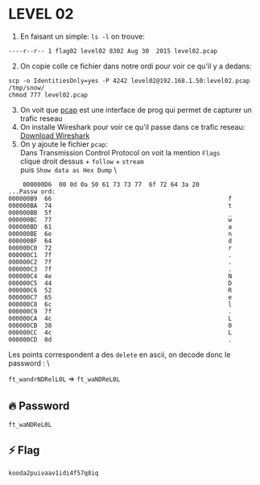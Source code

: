 # LEVEL 02

1. En faisant un simple: `ls -l` on trouve:
```
----r--r-- 1 flag02 level02 8302 Aug 30  2015 level02.pcap
```
2. On copie colle ce fichier dans notre ordi pour voir ce qu'il y a dedans:
```
scp -o IdentitiesOnly=yes -P 4242 level02@192.168.1.50:level02.pcap /tmp/snow/
chmod 777 level02.pcap
```
3. On voit que [pcap](https://fr.wikipedia.org/wiki/Pcap) est une interface de prog qui permet de capturer un trafic reseau
4. On installe Wireshark pour voir ce qu'il passe dans ce trafic reseau: [Download Wireshark](https://www.wireshark.org/download.html)
5. On y ajoute le fichier `pcap`: \
Dans Transmission Control Protocol on voit la mention `Flags` \
clique droit dessus + `follow` + `stream` \
puis `Show data as Hex Dump` \
```
    000000D6  00 0d 0a 50 61 73 73 77  6f 72 64 3a 20            ...Passw ord:
000000B9  66                                                 f
000000BA  74                                                 t
000000BB  5f                                                 _
000000BC  77                                                 w
000000BD  61                                                 a
000000BE  6e                                                 n
000000BF  64                                                 d
000000C0  72                                                 r
000000C1  7f                                                 .
000000C2  7f                                                 .
000000C3  7f                                                 .
000000C4  4e                                                 N
000000C5  44                                                 D
000000C6  52                                                 R
000000C7  65                                                 e
000000C8  6c                                                 l
000000C9  7f                                                 .
000000CA  4c                                                 L
000000CB  30                                                 0
000000CC  4c                                                 L
000000CD  0d                                                 .
```
Les points correspondent a des `delete` en ascii, on decode donc le password : \

`ft_wandrNDRelL0L` => `ft_waNDReL0L`

## 🔥 Password
`ft_waNDReL0L`


## ⚡ Flag
`kooda2puivaav1idi4f57q8iq`